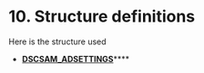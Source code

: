 # 10. Structure definitions

Here is the structure used

* [**DSCSAM\_ADSETTINGS**](dscsam_adsettings.md)\*\*\*\*

